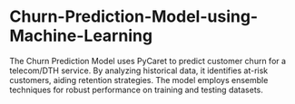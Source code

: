 # Churn-Prediction-Model-using-Machine-Learning
The Churn Prediction Model uses PyCaret to predict customer churn for a telecom/DTH service. By analyzing historical data, it identifies at-risk customers, aiding retention strategies. The model employs ensemble techniques for robust performance on training and testing datasets.
